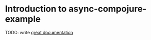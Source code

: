 # Introduction to async-compojure-example

TODO: write [great documentation](http://jacobian.org/writing/what-to-write/)
